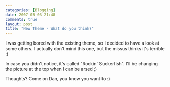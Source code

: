 ```yaml
---
categories: [Blogging]
date: 2007-05-03 21:48
comments: true
layout: post
title: "New Theme - What do you think?"
---
```

I was getting bored with the existing theme, so I decided to have a look at some others.  I actually don't mind this one, but the missus thinks it's terrible :)

In case you didn't notice, it's called "Rockin' Suckerfish". I'll be changing the picture at the top when I can be arsed ;)

Thoughts? Come on Dan, you know you want to :)
